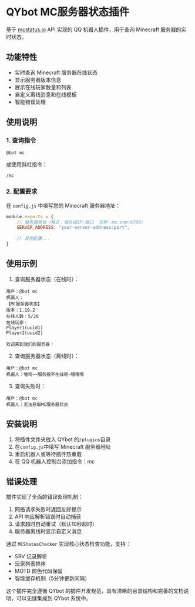 # QYbot MC服务器状态插件

基于 [mcstatus.io](https://mcstatus.io) API 实现的 QQ 机器人插件，用于查询 Minecraft 服务器的实时状态。

## 功能特性

- 实时查询 Minecraft 服务器在线状态
- 显示服务器版本信息
- 展示在线玩家数量和列表
- 自定义离线消息和在线模板
- 智能错误处理

## 使用说明

### 1. 查询指令

```
@bot mc
```

或使用斜杠指令：

```
/mc
```

### 2. 配置要求

在 `config.js` 中填写您的 Minecraft 服务器地址：

```javascript
module.exports = {
    // 服务器地址（格式：域名或IP:端口  示例：mc.com:6789）
    SERVER_ADDRESS: "your-server-address:port",
    
    // 其他配置...
}
```

## 使用示例

1. 查询服务器状态（在线时）：

```
用户：@bot mc
机器人：
【MC服务器状态】
版本：1.19.2
在线人数：5/20
在线玩家：
Player1(uuid1)
Player2(uuid2)

欢迎来到我们的服务器！
```

2. 查询服务器状态（离线时）：

```
用户：@bot mc
机器人：喵呜~~服务器不在线呢~嘻嘻嘻
```

3. 查询失败时：

```
用户：@bot mc
机器人：无法获取MC服务器状态
```

## 安装说明

1. 将插件文件夹放入 QYbot 的`/plugins`目录
2. 在`config.js`中填写 Minecraft 服务器地址
3. 重启机器人或等待插件热重载
4. 在 QQ 机器人控制台添加指令：mc

## 错误处理

插件实现了全面的错误处理机制：

1. 网络请求失败时返回友好提示
2. API 响应解析错误时自动捕获
3. 请求超时自动重试（默认10秒超时）
4. 服务器离线时显示自定义消息

通过 `MCStatusChecker` 实现核心状态检查功能，支持：
- SRV 记录解析
- 玩家列表排序
- MOTD 颜色代码保留
- 智能缓存机制（5分钟更新间隔）

这个插件完全遵循 QYbot 的插件开发规范，具有清晰的目录结构和完善的文档说明，可以无缝集成到 QYbot 系统中。
        